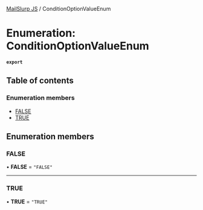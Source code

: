 [MailSlurp JS](../README.md) / ConditionOptionValueEnum

# Enumeration: ConditionOptionValueEnum

**`export`**

## Table of contents

### Enumeration members

- [FALSE](ConditionOptionValueEnum.md#false)
- [TRUE](ConditionOptionValueEnum.md#true)

## Enumeration members

### FALSE

• **FALSE** = `"FALSE"`

___

### TRUE

• **TRUE** = `"TRUE"`
